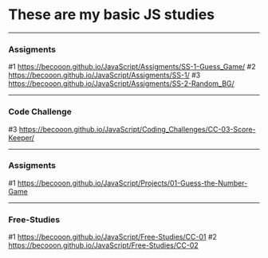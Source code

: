 # These are my basic JS studies
------------------------------------------------------------
### Assigments ###
#1  https://becooon.github.io/JavaScript/Assigments/SS-1-Guess_Game/
#2  https://becooon.github.io/JavaScript/Assigments/SS-1/
#3  https://becooon.github.io/JavaScript/Assigments/SS-2-Random_BG/

------------------------------------------------------------
### Code Challenge ###
#3 https://becooon.github.io/JavaScript/Coding_Challenges/CC-03-Score-Keeper/


------------------------------------------------------------
### Assigments ###
#1 https://becooon.github.io/JavaScript/Projects/01-Guess-the-Number-Game


------------------------------------------------------------
### Free-Studies ###
#1 https://becooon.github.io/JavaScript/Free-Studies/CC-01
#2 https://becooon.github.io/JavaScript/Free-Studies/CC-02

